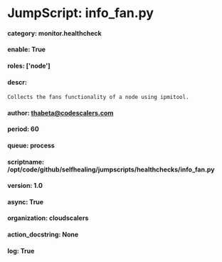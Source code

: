 
# JumpScript: info_fan.py
        
#### category: monitor.healthcheck
#### enable: True
#### roles: ['node']
#### descr: 
```
Collects the fans functionality of a node using ipmitool.

```
#### author: thabeta@codescalers.com
#### period: 60
#### queue: process
#### scriptname: /opt/code/github/selfhealing/jumpscripts/healthchecks/info_fan.py
#### version: 1.0
#### async: True
#### organization: cloudscalers
#### action_docstring: None
#### log: True